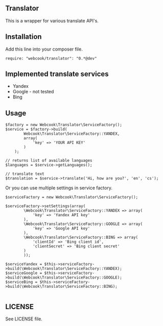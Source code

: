 Translator
--

This is a wrapper for various translate API's.

Installation
--

Add this line into your composer file.

```
require: "webcook/translator": "0.*@dev"
```


Implemented translate services
--

- Yandex
- Google - not tested
- Bing

Usage
--

```
$factory = new Webcook\Translator\ServiceFactory();
$service = $factory->build(
		Webcook\Translator\ServiceFactory::YANDEX,
		array(
			'key' => 'YOUR API KEY'
		)
	);

// returns list of available languages
$languages = $service->getLanguages();

// translate text
$translation = $service->translate('Hi, how are you?', 'en', 'cs');
```

Or you can use multiple settings in service factory.

```
$serviceFactory = new Webcook\Translator\ServiceFactory();

$serviceFactory->setSettings(array(
		\Webcook\Translator\ServiceFactory::YANDEX => array(
		    'key' => 'Yandex API key'
		),
		\Webcook\Translator\ServiceFactory::GOOGLE => array(
		    'key' => 'Google API key'
		),
		\Webcook\Translator\ServiceFactory::BING => array(
		    'clientId' => 'Bing client id',
		    'clientSecret' => 'Bing client secret'
		)
	    ));

$serviceYandex = $this->serviceFactory->build(\Webcook\Translator\ServiceFactory::YANDEX);
$serviceGoogle = $this->serviceFactory->build(\Webcook\Translator\ServiceFactory::GOOGLE);
$serviceBing = $this->serviceFactory->build(\Webcook\Translator\ServiceFactory::BING);
            
```

LICENSE
--

See LICENSE file.
